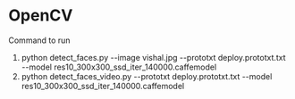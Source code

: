 # OpenCV
Command to run 
1. python detect_faces.py --image vishal.jpg --prototxt deploy.prototxt.txt --model res10_300x300_ssd_iter_140000.caffemodel
2. python detect_faces_video.py --prototxt deploy.prototxt.txt --model res10_300x300_ssd_iter_140000.caffemodel
